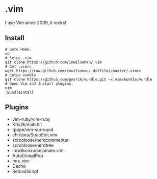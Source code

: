 # .vim

I use Vim since 2009, it rocks!

## Install

    # Goto Home.
    cd
    # Setup .vim
    git clone https://github.com/imwilsonxu/.vim
    # Get .vimrc
    wget https://raw.github.com/imwilsonxu/.dotfiles/master/.vimrc
    # Setup vundle
    git clone https://github.com/gmarik/vundle.git ~/.vim/bundle/vundle
    # Open Vim and Install plugins.
    vim
    :BundleIntall

## Plugins

- vim-ruby/vim-ruby
- Kris2k/matchit
- tpope/vim-surround
- chrisbra/SudoEdit.vim
- scrooloose/nerdcommenter
- scrooloose/nerdtree
- imwilsonxu/snipmate.vim
- AutoComplPop
- mru.vim
- Decho
- ReloadScript
